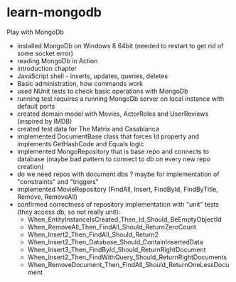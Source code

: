 learn-mongodb
=============

Play with MongoDb

* installed MongoDb on Windows 8 64bit (needed to restart to get rid of some socket error)
* reading MongoDb in Action
* introduction chapter
* JavaScript shell - inserts, updates, queries, deletes
* Basic administration, how commands work
* used NUnit tests to check basic operations with MongoDb
* running test requires a running MongoDb server on local instance with default ports
* created domain model with Movies, ActorRoles and UserReviews (inspired by IMDB)
* created test data for The Matrix and Casablanca
* implemented DocumentBase class that forces Id property and implements GetHashCode and Equals logic
* implemented MongoRepository that is base repo and connects to database (maybe bad pattern to connect to db on every new repo creation)
* do we need repos with document dbs ? maybe for implementation of "constraints" and "triggers"
* implemented MovieRepository (FindAll, Insert, FindById, FindByTitle, Remove, RemoveAll)
* confirmed correctness of repository implementation with "unit" tests (they access db, so not really unit):
    * When_EntityInstanceIsCreated_Then_Id_Should_BeEmptyObjectId
    * When_RemoveAll_Then_FindAll_Should_ReturnZeroCount
    * When_Insert2_Then_FindAll_Should_Return2
    * When_Insert2_Then_Database_Should_ContainInsertedData
    * When_Insert3_Then_FindById_Should_ReturnRightDocument
    * When_Insert2_Then_FindWithQuery_Should_ReturnRightDocuments
    * When_RemoveDocument_Then_FindAll_Should_ReturnOneLessDocument
